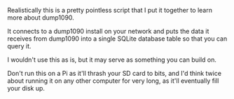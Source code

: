 Realistically this is a pretty pointless script that I put it together to learn more about dump1090.

It connects to a dump1090 install on your network and puts the data it receives from dump1090 into a single SQLite database table so that you can query it.

I wouldn't use this as is, but it may serve as something you can build on.

Don't run this on a Pi as it'll thrash your SD card to bits, and I'd think twice about running it on any other computer for very long, as it'll eventually fill your disk up.

